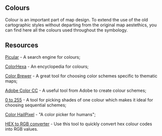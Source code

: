 ## Colours

Colour is an important part of map design. 
To extend the use of the old cartographic styles without departing from the original map aestethics, you can find here all the colours used throughout the symbology.

## Resources

[Picular](https://picular.co/) - A search engine for colours;  

[ColorHexa](https://www.colorhexa.com/) - An encyclopedia for colours; 

[Color Brewer](http://colorbrewer2.org/) - A great tool for choosing color schemes specific to thematic maps;  

[Adobe Color CC](https://color.adobe.com/create/color-wheel/) - A useful tool from Adobe to create colour schemes;  

[0 to 255](http://www.0to255.com/) -  A tool for picking shades of one colour which makes it ideal for choosing sequential schemes;  

[Color HailPixel](https://color.hailpixel.com/) - "A color picker for humans";  

[HEX to RGB converter](https://www.webpagefx.com/web-design/hex-to-rgb/) - Use this tool to quickly convert hex colour codes into RGB values.